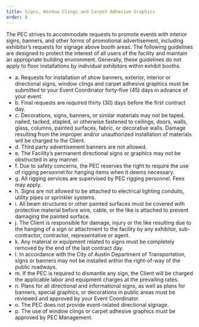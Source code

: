 ```yaml
---
title: Signs, Window Clings and Carpet Adhesive Graphics
order: 8
---
```


The PEC strives to accommodate requests to promote events with interior signs, banners, and other forms of promotional advertisement, including exhibitor’s requests for signage above booth areas. The following guidelines are designed to protect the interest of all users of the facility and maintain an appropriate building environment. Generally, these guidelines do not apply to floor installations by individual exhibitors within exhibit booths.

- a. Requests for installation of show banners, exterior, interior or directional signs, window clings and carpet adhesive graphics must be submitted to your Event Coordinator forty-five (45) days in advance of your event.
- b. Final requests are required thirty (30) days before the first contract day.
- c. Decorations, signs, banners, or similar materials may not be taped, nailed, tacked, stapled, or otherwise fastened to ceilings, doors, walls, glass, columns, painted surfaces, fabric, or decorative walls. Damage resulting from the improper and/or unauthorized installation of materials will be charged to the Client.
- d. Third party advertisement banners are not allowed.
- e. The Facility’s permanent directional signs or graphics may not be obstructed in any manner.
- f. Due to safety concerns, the PEC reserves the right to require the use of rigging personnel for hanging items when it deems necessary.
- g. All rigging services are supervised by PEC rigging personnel. Fees may apply.
- h. Signs are not allowed to be attached to electrical lighting conduits, utility pipes or sprinkler systems.
- i. All beam structures or other painted surfaces must be covered with protective material before wire, cable, or the like is attached to prevent damaging the painted surface.
- j. The Client is responsible for damage, injury or the like resulting due to the hanging of a sign or attachment to the facility by any exhibitor, sub-contractor, contractor, representative or agent.
- k. Any material or equipment related to signs must be completely removed by the end of the last contract day.
- l. In accordance with the City of Austin Department of Transportation, signs or banners may not be installed within the right-of-way of the public roadways.
- m. If the PEC is required to dismantle any sign, the Client will be charged the applicable labor and equipment charges at the prevailing rates.
- n. Plans for all directional and informational signs, as well as plans for banners, special graphics, or decorations in public areas must be reviewed and approved by your Event Coordinator.
- o. The PEC does not provide event-related directional signage.
- p. The use of window clings or carpet adhesive graphics must be approved by PEC Management.
